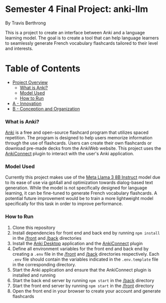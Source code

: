 # Semester 4 Final Project: anki-llm
By Travis Berthrong
 
 This is a project to create an interface between Anki and a language learning model.
 The goal is to create a tool that can help language learners to seamlessly generate French vocabulary flashcards tailored to their level and interests.

 Table of Contents
=================

   * [Project Overview](#semester-4-final-project-anki-llm)
      * [What is Anki?](#what-is-anki)
      * [Model Used](#model-used)
      * [How to Run](#how-to-run)
   * [A - Innovation](docs/A-Innovation.md)
   * [B - Conception and Organization](docs/B-Conception%20and%20Organization.md)

### What is Anki?
[Anki](https://apps.ankiweb.net/) is a free and open-source flashcard program that utilizes spaced repetition. The program is designed to help users memorize information through the use of flashcards. Users can create their own flashcards or download pre-made decks from the AnkiWeb website. This project uses the [AnkiConnect](https://foosoft.net/projects/anki-connect/) plugin to interact with the user's Anki application.


### Model Used
Currently this project makes use of the [Meta Llama 3 8B Instruct](https://huggingface.co/meta-llama/Meta-Llama-3-8B-Instruct) model due to its ease of use via gpt4all and optimization towards dialog-based text generation. While the model is not specifically designed for language learning, it can be fine-tuned to generate French vocabulary flashcards. A potential future improvement would be to train a more lightweight model specifically for this task in order to improve performance.

### How to Run
1. Clone this repository
2. Install dependencies for front end and back end by running `npm install` in the [/front](./front/) and [/back](./back/) directories
3. Install the [Anki Desktop](https://apps.ankiweb.net/) application and the [AnkiConnect](https://foosoft.net/projects/anki-connect/) plugin
4. Define all environment variables for the front end and back end by creating a `.env` file in the [/front](./front/) and [/back](./back/) directories respectively. Each `.env` file should contain the variables indicated in the `.env.template` file in the corresponding directory.
5. Start the Anki application and ensure that the AnkiConnect plugin is installed and running
6. Start the back end server by running `npm start` in the [/back](./back/) directory
7. Start the front end server by running `npm start` in the [/front](./front/) directory
8. Open the front end in your browser to create your account and generate flashcards



